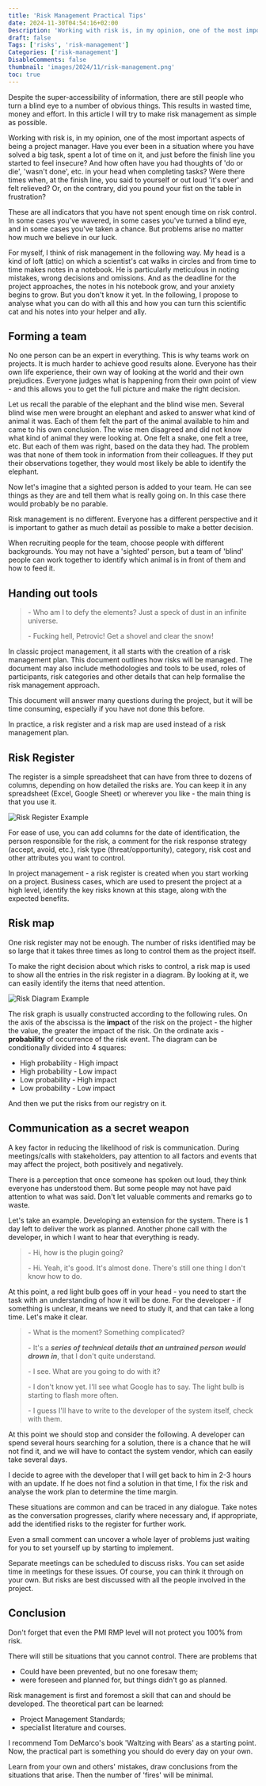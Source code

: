 ```yaml
---
title: 'Risk Management Practical Tips'
date: 2024-11-30T04:54:16+02:00
Description: 'Working with risk is, in my opinion, one of the most important aspects of being a project manager. Have you ever been in a situation where you have solved a big task, spent a lot of time on it, and just before the finish line you started to feel insecure?'
draft: false
Tags: ['risks', 'risk-management']
Categories: ['risk-management']
DisableComments: false
thumbnail: 'images/2024/11/risk-management.png'
toc: true
---
```


Despite the super-accessibility of information, there are still people who turn a blind eye to a number of obvious things. This results in wasted time, money and effort. In this article I will try to make risk management as simple as possible.

Working with risk is, in my opinion, one of the most important aspects of being a project manager. Have you ever been in a situation where you have solved a big task, spent a lot of time on it, and just before the finish line you started to feel insecure? And how often have you had thoughts of 'do or die', 'wasn't done', etc. in your head when completing tasks? Were there times when, at the finish line, you said to yourself or out loud 'it's over' and felt relieved? Or, on the contrary, did you pound your fist on the table in frustration?

These are all indicators that you have not spent enough time on risk control. In some cases you've wavered, in some cases you've turned a blind eye, and in some cases you've taken a chance. But problems arise no matter how much we believe in our luck.

For myself, I think of risk management in the following way. My head is a kind of loft (attic) on which a scientist's cat walks in circles and from time to time makes notes in a notebook. He is particularly meticulous in noting mistakes, wrong decisions and omissions. And as the deadline for the project approaches, the notes in his notebook grow, and your anxiety begins to grow. But you don't know it yet. In the following, I propose to analyse what you can do with all this and how you can turn this scientific cat and his notes into your helper and ally.

## Forming a team

No one person can be an expert in everything. This is why teams work on projects. It is much harder to achieve good results alone. Everyone has their own life experience, their own way of looking at the world and their own prejudices. Everyone judges what is happening from their own point of view - and this allows you to get the full picture and make the right decision.

Let us recall the parable of the elephant and the blind wise men. Several blind wise men were brought an elephant and asked to answer what kind of animal it was. Each of them felt the part of the animal available to him and came to his own conclusion. The wise men disagreed and did not know what kind of animal they were looking at. One felt a snake, one felt a tree, etc. But each of them was right, based on the data they had. The problem was that none of them took in information from their colleagues. If they put their observations together, they would most likely be able to identify the elephant.

Now let's imagine that a sighted person is added to your team. He can see things as they are and tell them what is really going on. In this case there would probably be no parable.

Risk management is no different. Everyone has a different perspective and it is important to gather as much detail as possible to make a better decision.

When recruiting people for the team, choose people with different backgrounds. You may not have a 'sighted' person, but a team of 'blind' people can work together to identify which animal is in front of them and how to feed it.

## Handing out tools

> \- Who am I to defy the elements? Just a speck of dust in an infinite universe.
>
> \- Fucking hell, Petrovic! Get a shovel and clear the snow!

In classic project management, it all starts with the creation of a risk management plan. This document outlines how risks will be managed. The document may also include methodologies and tools to be used, roles of participants, risk categories and other details that can help formalise the risk management approach.

This document will answer many questions during the project, but it will be time consuming, especially if you have not done this before.

In practice, a risk register and a risk map are used instead of a risk management plan.

## Risk Register

The register is a simple spreadsheet that can have from three to dozens of columns, depending on how detailed the risks are. You can keep it in any spreadsheet (Excel, Google Sheet) or wherever you like - the main thing is that you use it.

![Risk Register Example](/images/2024/11/risk-register.png)

For ease of use, you can add columns for the date of identification, the person responsible for the risk, a comment for the risk response strategy (accept, avoid, etc.), risk type (threat/opportunity), category, risk cost and other attributes you want to control.

In project management - a risk register is created when you start working on a project. Business cases, which are used to present the project at a high level, identify the key risks known at this stage, along with the expected benefits.

## Risk map

One risk register may not be enough. The number of risks identified may be so large that it takes three times as long to control them as the project itself.

To make the right decision about which risks to control, a risk map is used to show all the entries in the risk register in a diagram. By looking at it, we can easily identify the items that need attention.

![Risk Diagram Example](/images/2024/11/risk-diagram.png)

The risk graph is usually constructed according to the following rules. On the axis of the abscissa is the **impact** of the risk on the project - the higher the value, the greater the impact of the risk. On the ordinate axis - **probability** of occurrence of the risk event. The diagram can be conditionally divided into 4 squares:

- High probability - High impact
- High probability - Low impact
- Low probability - High impact
- Low probability - Low impact

And then we put the risks from our registry on it.

## Communication as a secret weapon

A key factor in reducing the likelihood of risk is communication. During meetings/calls with stakeholders, pay attention to all factors and events that may affect the project, both positively and negatively.

There is a perception that once someone has spoken out loud, they think everyone has understood them. But some people may not have paid attention to what was said. Don't let valuable comments and remarks go to waste.

Let's take an example. Developing an extension for the system. There is 1 day left to deliver the work as planned. Another phone call with the developer, in which I want to hear that everything is ready.

> \- Hi, how is the plugin going?
>
> \- Hi. Yeah, it's good. It's almost done. There's still one thing I don't know how to do.

At this point, a red light bulb goes off in your head - you need to start the task with an understanding of how it will be done. For the developer - if something is unclear, it means we need to study it, and that can take a long time. Let's make it clear.

> \- What is the moment? Something complicated?
>
> \- It's a **_series of technical details that an untrained person would drown in_**, that I don't quite understand.
>
> \- I see. What are you going to do with it?
>
> \- I don't know yet. I'll see what Google has to say. The light bulb is starting to flash more often.
>
> \- I guess I'll have to write to the developer of the system itself, check with them.

At this point we should stop and consider the following. A developer can spend several hours searching for a solution, there is a chance that he will not find it, and we will have to contact the system vendor, which can easily take several days.

I decide to agree with the developer that I will get back to him in 2-3 hours with an update. If he does not find a solution in that time, I fix the risk and analyse the work plan to determine the time margin.

These situations are common and can be traced in any dialogue. Take notes as the conversation progresses, clarify where necessary and, if appropriate, add the identified risks to the register for further work.

Even a small comment can uncover a whole layer of problems just waiting for you to set yourself up by starting to implement.

Separate meetings can be scheduled to discuss risks. You can set aside time in meetings for these issues. Of course, you can think it through on your own. But risks are best discussed with all the people involved in the project.

## Conclusion

Don't forget that even the PMI RMP level will not protect you 100% from risk.

There will still be situations that you cannot control. There are problems that

- Could have been prevented, but no one foresaw them;
- were foreseen and planned for, but things didn't go as planned.

Risk management is first and foremost a skill that can and should be developed. The theoretical part can be learned:

- Project Management Standards;
- specialist literature and courses.

I recommend Tom DeMarco's book 'Waltzing with Bears' as a starting point. Now, the practical part is something you should do every day on your own.

Learn from your own and others' mistakes, draw conclusions from the situations that arise. Then the number of 'fires' will be minimal.
